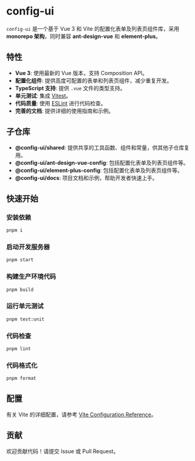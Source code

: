 # config-ui

`config-ui` 是一个基于 Vue 3 和 Vite 的配置化表单及列表页组件库，采用 **monorepo 架构**，同时兼容 **ant-design-vue** 和 **element-plus**。

## 特性

- **Vue 3**: 使用最新的 Vue 版本，支持 Composition API。
- **配置化组件**: 提供高度可配置的表单和列表页组件，减少重复开发。
- **TypeScript 支持**: 提供 `.vue` 文件的类型支持。
- **单元测试**: 集成 [Vitest](https://vitest.dev/)。
- **代码质量**: 使用 [ESLint](https://eslint.org/) 进行代码检查。
- **完善的文档**: 提供详细的使用指南和示例。

## 子仓库

- **@config-ui/shared**: 提供共享的工具函数、组件和常量，供其他子仓库复用。
- **@config-ui/ant-design-vue-config**: 包括配置化表单及列表页组件等。
- **@config-ui/element-plus-config**: 包括配置化表单及列表页组件等。
- **@config-ui/docs**: 项目文档和示例，帮助开发者快速上手。

## 快速开始

### 安装依赖

```sh
pnpm i
```

### 启动开发服务器

```sh
pnpm start
```

### 构建生产环境代码

```sh
pnpm build
```

### 运行单元测试

```sh
pnpm test:unit
```

### 代码检查

```sh
pnpm lint
```

### 代码格式化

```sh
pnpm format
```

## 配置

有关 Vite 的详细配置，请参考 [Vite Configuration Reference](https://vite.dev/config/)。

## 贡献

欢迎贡献代码！请提交 Issue 或 Pull Request。
